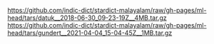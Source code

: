 https://github.com/indic-dict/stardict-malayalam/raw/gh-pages/ml-head/tars/datuk__2018-06-30_09-23-19Z__4MB.tar.gz  
https://github.com/indic-dict/stardict-malayalam/raw/gh-pages/ml-head/tars/gundert__2021-04-04_15-04-45Z__1MB.tar.gz  

